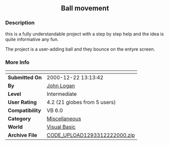 ﻿<div align="center">

## Ball movement


</div>

### Description

this is a fully understandable project with a step by step help and the idea is quite informative any fun.

The project is a user-adding ball and they bounce on the entyre screen.
 
### More Info
 


<span>             |<span>
---                |---
**Submitted On**   |2000-12-22 13:13:42
**By**             |[John Logan](https://github.com/Planet-Source-Code/PSCIndex/blob/master/ByAuthor/john-logan.md)
**Level**          |Intermediate
**User Rating**    |4.2 (21 globes from 5 users)
**Compatibility**  |VB 6\.0
**Category**       |[Miscellaneous](https://github.com/Planet-Source-Code/PSCIndex/blob/master/ByCategory/miscellaneous__1-1.md)
**World**          |[Visual Basic](https://github.com/Planet-Source-Code/PSCIndex/blob/master/ByWorld/visual-basic.md)
**Archive File**   |[CODE\_UPLOAD1293312222000\.zip](https://github.com/Planet-Source-Code/john-logan-ball-movement__1-13787/archive/master.zip)








